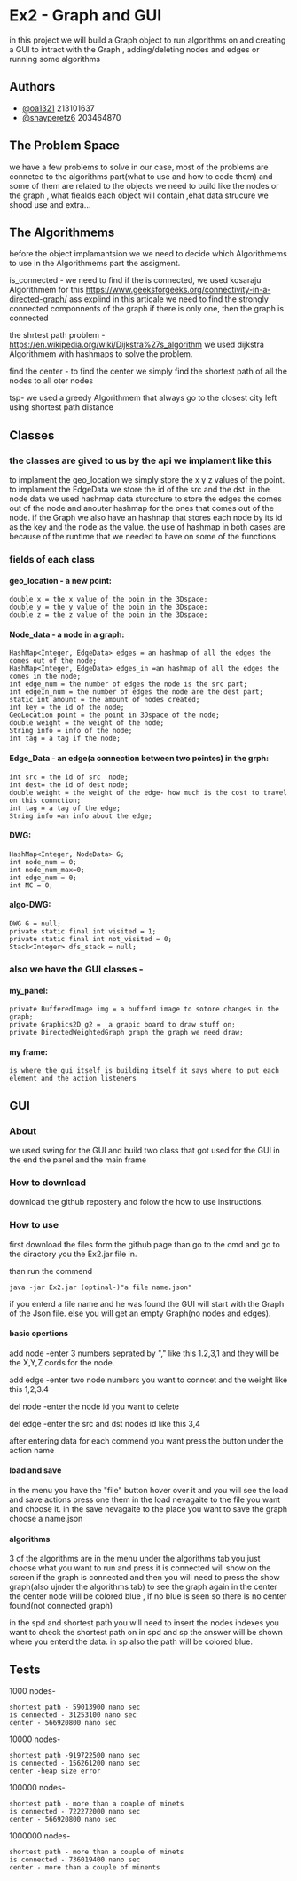 
# Ex2 - Graph and GUI

in this project we will build a Graph object to run algorithms on
and creating a GUI to intract with the Graph , adding/deleting nodes and edges
or running some algorithms

## Authors

- [@oa1321](https://www.github.com/oa1321) 213101637
- [@shayperetz6](https://github.com/shayperetz6) 203464870


## The Problem Space
we have a few problems to solve in our case, most of the problems are conneted to the
algorithms part(what to use and how to code them) and some of them are related to the objects
we need to build like the nodes or the graph , what fiealds each object will contain
,ehat data strucure we shood use and extra...
## The Algorithmems

before the object implamantsion we we need to decide which Algorithmems to use
in the Algorithmems part the assigment.

is_connected - we need to find if the is connected, we used kosaraju Algorithmem for this
https://www.geeksforgeeks.org/connectivity-in-a-directed-graph/ ass explind in this articale we need to 
find the strongly connected componnents of the graph if there is only one, then the graph is connected

the shrtest path problem - https://en.wikipedia.org/wiki/Dijkstra%27s_algorithm 
we used dijkstra Algorithmem with hashmaps to solve the problem.

find the center - to find the center we simply find the shortest path of all the nodes to all oter nodes

tsp- we used a greedy Algorithmem that always go to the closest city left using shortest path distance



## Classes 
### the classes are gived to us by the api we implament like this 
to implament the geo_location we simply store the x y z values of the point.
to implament the EdgeData we store the id of the src and the dst.
in the node data we used hashmap data sturccture to store the edges the comes out of the node and anouter hashmap for the ones that comes out of the node.
if the Graph we also have an hashnap that stores each node by its id as the key and the node as the value.
the use of hashmap in both cases are because of the runtime that we needed to have on some of the functions

### fields of each class
#### geo_location - a new point:

    double x = the x value of the poin in the 3Dspace;
    double y = the y value of the poin in the 3Dspace;
    double z = the z value of the poin in the 3Dspace;

#### Node_data - a node in a graph:

    HashMap<Integer, EdgeData> edges = an hashmap of all the edges the comes out of the node;
    HashMap<Integer, EdgeData> edges_in =an hashmap of all the edges the comes in the node;
    int edge_num = the number of edges the node is the src part;
    int edgeIn_num = the number of edges the node are the dest part;
    static int amount = the amount of nodes created;
    int key = the id of the node;
    GeoLocation point = the point in 3Dspace of the node;
    double weight = the weight of the node;
    String info = info of the node;
    int tag = a tag if the node;

#### Edge_Data - an edge(a connection between two pointes) in the grph:

    int src = the id of src  node;
    int dest= the id of dest node;
    double weight = the weight of the edge- how much is the cost to travel on this connction;
    int tag = a tag of the edge;
    String info =an info about the edge;

#### DWG:

    HashMap<Integer, NodeData> G;
    int node_num = 0;
    int node_num_max=0;
    int edge_num = 0;
    int MC = 0;

#### algo-DWG:

    DWG G = null;
    private static final int visited = 1;
    private static final int not_visited = 0;
    Stack<Integer> dfs_stack = null;


### also we have the GUI classes - 

#### my_panel:

    private BufferedImage img = a bufferd image to sotore changes in the graph;
    private Graphics2D g2 =  a grapic board to draw stuff on;
    private DirectedWeightedGraph graph the graph we need draw;

#### my frame:
    is where the gui itself is building itself it says where to put each element and the action listeners
## GUI

### About
we used swing for the GUI and build two class that got used for the GUI in the end the panel and the main frame 
### How to download 

download the github repostery and folow the how to use instructions.

### How to use 
first download the files form the github page
than go to the cmd and go to the diractory you the Ex2.jar file in.

than run the commend

    java -jar Ex2.jar (optinal-)"a file name.json"

if you enterd a file name and he was found the GUI will start with the Graph of the Json file.
else you will get an empty Graph(no nodes and edges).

#### basic opertions 

add node -enter 3 numbers seprated by "," like this 1.2,3,1 and they will be the X,Y,Z cords for the node.

add edge -enter two node numbers you want to conncet and the weight like this 1,2,3.4

del node -enter the node id you want to delete

del edge -enter the src and dst nodes id like this 3,4

after entering data for each commend you want press the button under the action name

#### load and save

in the menu you have the "file" button hover over it and you will see the load and save actions 
press one them in the load nevagaite to the file you want and choose it.
in the save nevagaite to the place you want to save the graph choose a name.json

#### algorithms 

3 of the algorithms are in the menu under the algorithms tab you just choose what you want to run and press it
is connected will show on the screen if the graph is connected and then you will need to press the show graph(also ujnder the algorithms tab)
to see the graph again
in the center the center node will be colored blue , if no blue is seen so there is no center found(not connected graph)

in the spd and shortest path you will need to insert the nodes indexes you want to check the shortest path on
in spd and sp the answer will be shown where you enterd the data.
in sp also the path will be colored blue.

## Tests
1000 nodes-

    shortest path - 59013900 nano sec
    is connected - 31253100 nano sec
    center - 566920800 nano sec

10000 nodes-

    shortest path -919722500 nano sec
    is connected - 156261200 nano sec
    center -heap size error
100000 nodes-

    shortest path - more than a coaple of minets
    is connected - 722272000 nano sec
    center - 566920800 nano sec
1000000 nodes-

    shortest path - more than a couple of minets
    is connected - 736019400 nano sec
    center - more than a couple of minents